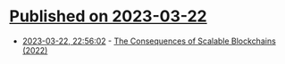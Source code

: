 # [Published on 2023-03-22](index.md)

* [2023-03-22, 22:56:02](https://lobste.rs/s/ojyfcz/consequences_scalable_blockchains_2022) - [The Consequences of Scalable Blockchains (2022)](https://medium.com/chainargos/the-consequences-of-scalable-blockchains-8c4d23c6af4d)
